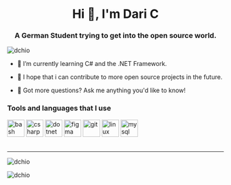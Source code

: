 <h1 align="center">Hi 👋, I'm Dari C</h1>
<h3 align="center">A German Student trying to get into the open source world.</h3>

<p align="left"> <img src="https://komarev.com/ghpvc/?username=dchio" alt="dchio" /> </p>

- 🌱 I’m currently learning C# and the .NET Framework.

- 🔭 I hope that i can contribute to more open source projects in the future.

- 💬 Got more questions? Ask me anything you'd like to know!

### Tools and languages that I use

<p align="left"><img src="https://www.vectorlogo.zone/logos/gnu_bash/gnu_bash-icon.svg" alt="bash" width="40" height="40"/> <img src="https://devicons.github.io/devicon/devicon.git/icons/csharp/csharp-original.svg" alt="csharp" width="40" height="40"/> 
<img src="https://devicons.github.io/devicon/devicon.git/icons/dot-net/dot-net-original-wordmark.svg" alt="dotnet" width="40" height="40"/> 
<img src="https://www.vectorlogo.zone/logos/figma/figma-icon.svg" alt="figma" width="40" height="40"/> 
<img src="https://www.vectorlogo.zone/logos/git-scm/git-scm-icon.svg" alt="git" width="40" height="40"/> 
<img src="https://devicons.github.io/devicon/devicon.git/icons/linux/linux-original.svg" alt="linux" width="40" height="40"/> 
<img src="https://devicons.github.io/devicon/devicon.git/icons/mysql/mysql-original-wordmark.svg" alt="mysql" width="40" height="40"/>

<br />
<br />

---

</p ><img align="center" src="https://github-readme-stats.vercel.app/api?username=dchio&show_icons=true" alt="dchio" />
</p ><img align="center" src="https://github-readme-stats.vercel.app/api/top-langs/?username=dchio&hide_langs_below=1&show_icons=true" alt="dchio" />
